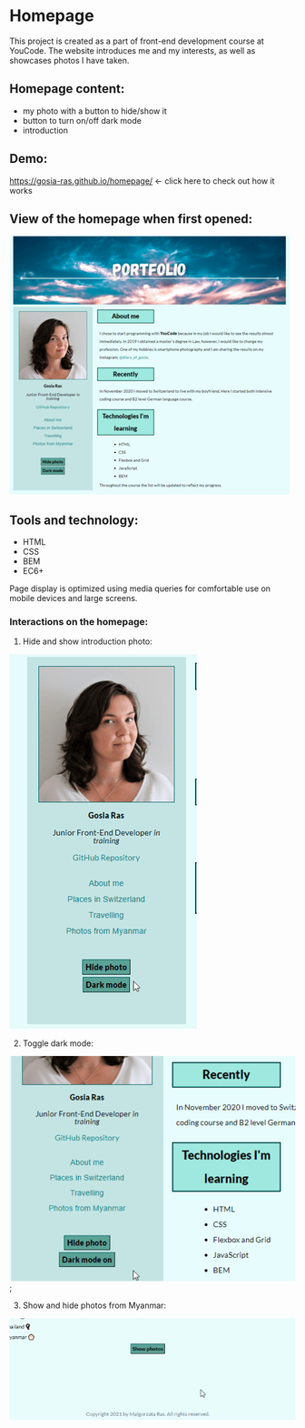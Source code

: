 # Homepage

This project is created as a part of front-end development course at YouCode.
The website introduces me and my interests, as well as showcases photos I have taken.

## Homepage content: 

- my photo with a button to hide/show it
- button to turn on/off dark mode
- introduction 

## Demo: 
https://gosia-ras.github.io/homepage/ <- click here to check out how it works

## View of the homepage when first opened:
![Printscreen of the homepage](https://raw.githubusercontent.com/Gosia-Ras/homepage/main/images/page-screenshot.png)

## Tools and technology:
- HTML
- CSS
- BEM
- EC6+

Page display is optimized using media queries for comfortable use on mobile devices and large screens.

### Interactions on the homepage:

1. Hide and show introduction photo: 

![Gif of introduction photo being hidden/shown by clicking on the button](https://raw.githubusercontent.com/Gosia-Ras/homepage/main/images/photo-click.gif)

2. Toggle dark mode: 

![Toggling dark mode](https://raw.githubusercontent.com/Gosia-Ras/homepage/main/images/darkmode-click.gif);

3. Show and hide photos from Myanmar: 

![Gif of multiple photos from Myanmar being shown/hidden by clicking on the button](https://raw.githubusercontent.com/Gosia-Ras/homepage/main/images/photos-click.gif)
